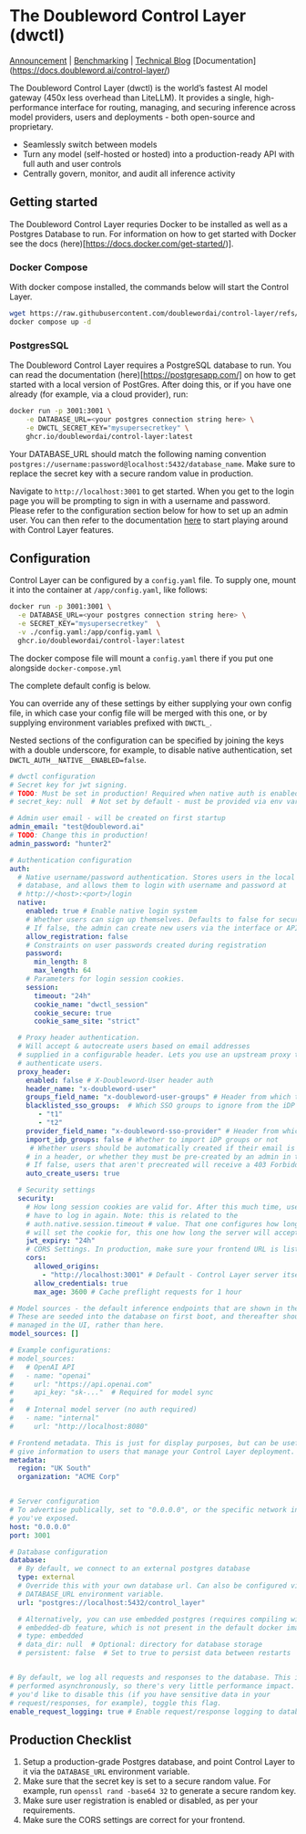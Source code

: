 # The Doubleword Control Layer (dwctl)

[Announcement](https://www.doubleword.ai/resources/doubleword-open-sources-the-worlds-fastest-ai-gateway) | [Benchmarking](https://docs.doubleword.ai/conceptual/21-19-2025-dwctl-benchmark) | [Technical Blog](https://fergusfinn.com/blog/control-layer/)
[Documentation] (https://docs.doubleword.ai/control-layer/)

The Doubleword Control Layer (dwctl) is the world’s fastest AI model gateway (450x less overhead than LiteLLM). It provides a single, high-performance interface for routing, managing, and securing inference across model providers, users and deployments - both open-source and proprietary.
- Seamlessly switch between models
- Turn any model (self-hosted or hosted) into a production-ready API with full auth and user controls
- Centrally govern, monitor, and audit all inference activity
 
## Getting started

The Doubleword Control Layer requries Docker to be installed as well as a Postgres Database to run. For information on how to get started with Docker see the docs (here)[https://docs.docker.com/get-started/)]. 

### Docker Compose

With docker compose installed, the commands below will start the Control Layer.  

```bash
wget https://raw.githubusercontent.com/doublewordai/control-layer/refs/heads/main/docker-compose.yml
docker compose up -d
```

### PostgresSQL

The Doubleword Control Layer requires a PostgreSQL database to run. You can read the documentation (here)[https://postgresapp.com/] on how to get started with a local version of PostGres. After doing this, or if you have one already (for example, via a cloud provider), run:

```bash
docker run -p 3001:3001 \
    -e DATABASE_URL=<your postgres connection string here> \
    -e DWCTL_SECRET_KEY="mysupersecretkey" \
    ghcr.io/doublewordai/control-layer:latest
```

Your DATABASE_URL should match the following naming convention `postgres://username:password@localhost:5432/database_name`.  Make sure to replace the secret key with a secure random value in production.

Navigate to `http://localhost:3001` to get started. When you get to the login page you will be prompting to sign in with a username and password. Please refer to the configuration section below for how to set up an admin user. You can then refer to the documentation [here](https://docs.doubleword.ai/control-layer/usage/models-and-access) to start playing around with Control Layer features.  

## Configuration

Control Layer can be configured by a `config.yaml` file. To supply one, mount
it into the container at `/app/config.yaml`, like follows:

```bash
docker run -p 3001:3001 \
  -e DATABASE_URL=<your postgres connection string here> \
  -e SECRET_KEY="mysupersecretkey"  \
  -v ./config.yaml:/app/config.yaml \
  ghcr.io/doublewordai/control-layer:latest
```

The docker compose file will mount a
`config.yaml` there if you put one alongside `docker-compose.yml`

The complete default config is below.

You can override any of these settings by
either supplying your own config file, in which case your config file will be
merged with this one, or by supplying environment variables prefixed with
`DWCTL_`.

Nested sections of the configuration can be specified by joining
the keys with a double underscore, for example, to disable native
authentication, set `DWCTL_AUTH__NATIVE__ENABLED=false`.

```yaml
# dwctl configuration
# Secret key for jwt signing.
# TODO: Must be set in production! Required when native auth is enabled.
# secret_key: null  # Not set by default - must be provided via env var or config

# Admin user email - will be created on first startup
admin_email: "test@doubleword.ai"
# TODO: Change this in production!
admin_password: "hunter2"

# Authentication configuration
auth:
  # Native username/password authentication. Stores users in the local #
  # database, and allows them to login with username and password at
  # http://<host>:<port>/login
  native:
    enabled: true # Enable native login system
    # Whether users can sign up themselves. Defaults to false for security.
    # If false, the admin can create new users via the interface or API.
    allow_registration: false
    # Constraints on user passwords created during registration
    password:
      min_length: 8
      max_length: 64
    # Parameters for login session cookies.
    session:
      timeout: "24h"
      cookie_name: "dwctl_session"
      cookie_secure: true
      cookie_same_site: "strict"

  # Proxy header authentication. 
  # Will accept & autocreate users based on email addresses
  # supplied in a configurable header. Lets you use an upstream proxy to 
  # authenticate users.
  proxy_header:
    enabled: false # X-Doubleword-User header auth
    header_name: "x-doubleword-user"
    groups_field_name: "x-doubleword-user-groups" # Header from which to read out group claims
    blacklisted_sso_groups:  # Which SSO groups to ignore from the iDP
       - "t1"
       - "t2"
    provider_field_name: "x-doubleword-sso-provider" # Header from which to read the sso provider (for source column)
    import_idp_groups: false # Whether to import iDP groups or not
     # Whether users should be automatically created if their email is supplied
    # in a header, or whether they must be pre-created by an admin in the UI.
    # If false, users that aren't precreated will receive a 403 Forbidden error.
    auto_create_users: true

  # Security settings
  security:
    # How long session cookies are valid for. After this much time, users will
    # have to log in again. Note: this is related to the
    # auth.native.session.timeout # value. That one configures how long the browser
    # will set the cookie for, this one how long the server will accept it for.
    jwt_expiry: "24h"
    # CORS Settings. In production, make sure your frontend URL is listed here.
    cors:
      allowed_origins:
        - "http://localhost:3001" # Default - Control Layer server itself
      allow_credentials: true
      max_age: 3600 # Cache preflight requests for 1 hour

# Model sources - the default inference endpoints that are shown in the UI.
# These are seeded into the database on first boot, and thereafter should be 
# managed in the UI, rather than here.
model_sources: []

# Example configurations:
# model_sources:
#   # OpenAI API
#   - name: "openai"
#     url: "https://api.openai.com"
#     api_key: "sk-..."  # Required for model sync
#
#   # Internal model server (no auth required)
#   - name: "internal"
#     url: "http://localhost:8080"

# Frontend metadata. This is just for display purposes, but can be useful to
# give information to users that manage your Control Layer deployment.
metadata:
  region: "UK South"
  organization: "ACME Corp"


# Server configuration
# To advertise publically, set to "0.0.0.0", or the specific network interface
# you've exposed.
host: "0.0.0.0"
port: 3001

# Database configuration
database:
  # By default, we connect to an external postgres database
  type: external
  # Override this with your own database url. Can also be configured via the
  # DATABASE_URL environment variable.
  url: "postgres://localhost:5432/control_layer"

  # Alternatively, you can use embedded postgres (requires compiling with the
  # embedded-db feature, which is not present in the default docker image)
  # type: embedded
  # data_dir: null  # Optional: directory for database storage
  # persistent: false  # Set to true to persist data between restarts


# By default, we log all requests and responses to the database. This is
# performed asynchronously, so there's very little performance impact. # If
# you'd like to disable this (if you have sensitive data in your
# request/responses, for example), toggle this flag.
enable_request_logging: true # Enable request/response logging to database
```

## Production Checklist

1. Setup a production-grade Postgres database, and point Control Layer to it via the
   `DATABASE_URL` environment variable.
2. Make sure that the secret key is set to a secure random value. For example, run
   `openssl rand -base64 32` to generate a secure random key.
3. Make sure user registration is enabled or disabled, as per your requirements.
4. Make sure the CORS settings are correct for your frontend.
